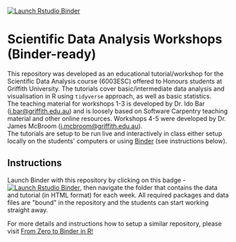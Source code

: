 <!-- badges: start -->
[![Launch Rstudio Binder](http://mybinder.org/badge_logo.svg)](https://mybinder.org/v2/gh/IdoBar/6003ESC_workshops_binder/main?urlpath=rstudio)
<!-- badges: end -->

# Scientific Data Analysis Workshops (Binder-ready)

This repository was developed as an educational tutorial/workshop for the Scientific Data Analysis course (6003ESC) offered to Honours students at Griffith University. The tutorials cover basic/intermediate data analysis and visualisation in R using `tidyverse` approach, as well as basic statistics.  
The teaching material for workshops 1-3 is developed by Dr. Ido Bar (i.bar@griffith.edu.au) and is loosely based on Software Carpentry teaching material and other online resources. Workshops 4-5 were developed by Dr. James McBroom (j.mcbroom@griffith.edu.au).  
The tutorials are setup to be run live and interactively in class either setup locally on the students' computers or using [Binder](https://mybinder.org/) (see instructions below).

## Instructions 
Launch Binder with this repository by clicking on this badge - [![Launch Rstudio Binder](http://mybinder.org/badge_logo.svg)](https://mybinder.org/v2/gh/IdoBar/6003ESC_workshops_binder/main?urlpath=rstudio), then navigate the folder that contains the data and tutorial (in HTML format) for each week. All required packages and data files are "bound" in the repository and the students can start working straight away.  

For more details and instructions how to setup a similar repository, please visit [From Zero to Binder in R!](https://github.com/alan-turing-institute/the-turing-way/blob/master/workshops/boost-research-reproducibility-binder/workshop-presentations/zero-to-binder-r.md)


